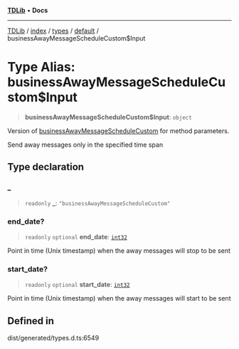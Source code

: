 [**TDLib**](../../../../../../README.md) • **Docs**

***

[TDLib](../../../../../../modules.md) / [index](../../../../../README.md) / [types](../../../README.md) / [default](../README.md) / businessAwayMessageScheduleCustom$Input

# Type Alias: businessAwayMessageScheduleCustom$Input

> **businessAwayMessageScheduleCustom$Input**: `object`

Version of [businessAwayMessageScheduleCustom](businessAwayMessageScheduleCustom.md) for method parameters.

Send away messages only in the specified time span

## Type declaration

### \_

> `readonly` **\_**: `"businessAwayMessageScheduleCustom"`

### end\_date?

> `readonly` `optional` **end\_date**: [`int32`](int32-1.md)

Point in time (Unix timestamp) when the away messages will stop to be sent

### start\_date?

> `readonly` `optional` **start\_date**: [`int32`](int32-1.md)

Point in time (Unix timestamp) when the away messages will start to be sent

## Defined in

dist/generated/types.d.ts:6549
